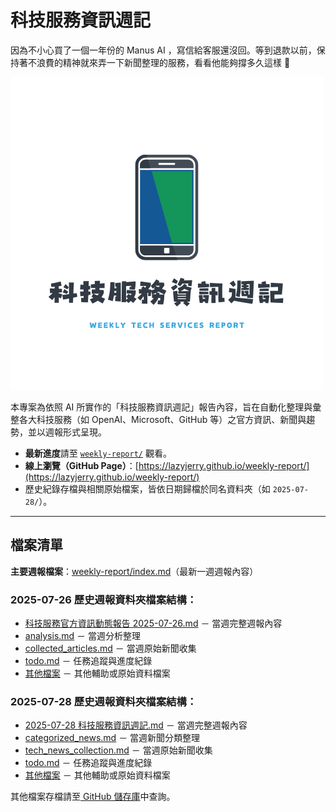 # 科技服務資訊週記

因為不小心買了一個一年份的 Manus AI ，寫信給客服還沒回。等到退款以前，保持著不浪費的精神就來弄一下新聞整理的服務，看看他能夠撐多久這樣 🤣

![專案代表圖（og image）](assets/og-image.png)

本專案為依照 AI 所實作的「科技服務資訊週記」報告內容，旨在自動化整理與彙整各大科技服務（如 OpenAI、Microsoft、GitHub 等）之官方資訊、新聞與趨勢，並以週報形式呈現。

- **最新進度**請至 [`weekly-report/`](./weekly-report/) 觀看。
- **線上瀏覽（GitHub Page）**：[https://lazyjerry.github.io/weekly-report/](https://lazyjerry.github.io/weekly-report/)
- 歷史紀錄存檔與相關原始檔案，皆依日期歸檔於同名資料夾（如 `2025-07-28/`）。

---

## 檔案清單

**主要週報檔案**：[weekly-report/index.md]([weekly-report/index.md)（最新一週週報內容）

### 2025-07-26 歷史週報資料夾檔案結構：

- [科技服務官方資訊動態報告 2025-07-26.md](2025-07-26/%E7%A7%91%E6%8A%80%E6%9C%8D%E5%8B%99%E5%AE%98%E6%96%B9%E8%B3%87%E8%A8%8A%E5%8B%95%E6%85%8B%E5%A0%B1%E5%91%8A%202025-07-26.md) － 當週完整週報內容
- [analysis.md](2025-07-26/analysis.md) － 當週分析整理
- [collected_articles.md](2025-07-26/collected_articles.md) － 當週原始新聞收集
- [todo.md](2025-07-26/todo.md) － 任務追蹤與進度紀錄
- [其他檔案](https://github.com/lazyjerry/lazyjerry.github.io/tree/master/2025-07-26) － 其他輔助或原始資料檔案

### 2025-07-28 歷史週報資料夾檔案結構：

- [2025-07-28 科技服務資訊週記.md](2025-07-28/2025-07-28%20%E7%A7%91%E6%8A%80%E6%9C%8D%E5%8B%99%E8%B3%87%E8%A8%8A%E9%80%B1%E8%A8%98.md) － 當週完整週報內容
- [categorized_news.md](2025-07-28/categorized_news.md) － 當週新聞分類整理
- [tech_news_collection.md](2025-07-28/tech_news_collection.md) － 當週原始新聞收集
- [todo.md](2025-07-28/todo.md) － 任務追蹤與進度紀錄
- [其他檔案](https://github.com/lazyjerry/lazyjerry.github.io/tree/master/2025-07-28) － 其他輔助或原始資料檔案

其他檔案存檔請至[ GitHub 儲存庫](https://github.com/lazyjerry/lazyjerry.github.io/)中查詢。
